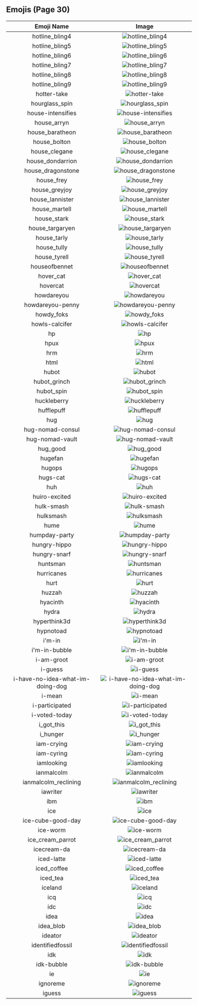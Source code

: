 
  ## Emojis (Page 30)
  |Emoji Name|Image|
  | :-: | :-: |
  |hotline_bling4| ![hotline_bling4](/output/hotline_bling4.jpg)|
  |hotline_bling5| ![hotline_bling5](/output/hotline_bling5.jpg)|
  |hotline_bling6| ![hotline_bling6](/output/hotline_bling6.jpg)|
  |hotline_bling7| ![hotline_bling7](/output/hotline_bling7.jpg)|
  |hotline_bling8| ![hotline_bling8](/output/hotline_bling8.jpg)|
  |hotline_bling9| ![hotline_bling9](/output/hotline_bling9.jpg)|
  |hotter-take| ![hotter-take](/output/hotter-take.png)|
  |hourglass_spin| ![hourglass_spin](/output/hourglass_spin.gif)|
  |house-intensifies| ![house-intensifies](/output/house-intensifies.gif)|
  |house_arryn| ![house_arryn](/output/house_arryn.png)|
  |house_baratheon| ![house_baratheon](/output/house_baratheon.png)|
  |house_bolton| ![house_bolton](/output/house_bolton.png)|
  |house_clegane| ![house_clegane](/output/house_clegane.png)|
  |house_dondarrion| ![house_dondarrion](/output/house_dondarrion.png)|
  |house_dragonstone| ![house_dragonstone](/output/house_dragonstone.jpg)|
  |house_frey| ![house_frey](/output/house_frey.png)|
  |house_greyjoy| ![house_greyjoy](/output/house_greyjoy.png)|
  |house_lannister| ![house_lannister](/output/house_lannister.png)|
  |house_martell| ![house_martell](/output/house_martell.png)|
  |house_stark| ![house_stark](/output/house_stark.png)|
  |house_targaryen| ![house_targaryen](/output/house_targaryen.png)|
  |house_tarly| ![house_tarly](/output/house_tarly.jpg)|
  |house_tully| ![house_tully](/output/house_tully.png)|
  |house_tyrell| ![house_tyrell](/output/house_tyrell.png)|
  |houseofbennet| ![houseofbennet](/output/houseofbennet)|
  |hover_cat| ![hover_cat](/output/hover_cat.gif)|
  |hovercat| ![hovercat](/output/hovercat.gif)|
  |howdareyou| ![howdareyou](/output/howdareyou.png)|
  |howdareyou-penny| ![howdareyou-penny](/output/howdareyou-penny.png)|
  |howdy_foks| ![howdy_foks](/output/howdy_foks.jpg)|
  |howls-calcifer| ![howls-calcifer](/output/howls-calcifer.png)|
  |hp| ![hp](/output/hp.jpg)|
  |hpux| ![hpux](/output/hpux.jpg)|
  |hrm| ![hrm](/output/hrm.png)|
  |html| ![html](/output/html.png)|
  |hubot| ![hubot](/output/hubot.jpg)|
  |hubot_grinch| ![hubot_grinch](/output/hubot_grinch.png)|
  |hubot_spin| ![hubot_spin](/output/hubot_spin.gif)|
  |huckleberry| ![huckleberry](/output/huckleberry.png)|
  |hufflepuff| ![hufflepuff](/output/hufflepuff.png)|
  |hug| ![hug](/output/hug.jpg)|
  |hug-nomad-consul| ![hug-nomad-consul](/output/hug-nomad-consul.png)|
  |hug-nomad-vault| ![hug-nomad-vault](/output/hug-nomad-vault.png)|
  |hug_good| ![hug_good](/output/hug_good.gif)|
  |hugefan| ![hugefan](/output/hugefan.png)|
  |hugops| ![hugops](/output/hugops.png)|
  |hugs-cat| ![hugs-cat](/output/hugs-cat.gif)|
  |huh| ![huh](/output/huh.png)|
  |huiro-excited| ![huiro-excited](/output/huiro-excited.gif)|
  |hulk-smash| ![hulk-smash](/output/hulk-smash.gif)|
  |hulksmash| ![hulksmash](/output/hulksmash.png)|
  |hume| ![hume](/output/hume.png)|
  |humpday-party| ![humpday-party](/output/humpday-party.gif)|
  |hungry-hippo| ![hungry-hippo](/output/hungry-hippo.gif)|
  |hungry-snarf| ![hungry-snarf](/output/hungry-snarf.png)|
  |huntsman| ![huntsman](/output/huntsman.png)|
  |hurricanes| ![hurricanes](/output/hurricanes.png)|
  |hurt| ![hurt](/output/hurt.png)|
  |huzzah| ![huzzah](/output/huzzah.gif)|
  |hyacinth| ![hyacinth](/output/hyacinth.png)|
  |hydra| ![hydra](/output/hydra.png)|
  |hyperthink3d| ![hyperthink3d](/output/hyperthink3d.gif)|
  |hypnotoad| ![hypnotoad](/output/hypnotoad.gif)|
  |i'm-in| ![i'm-in](/output/i'm-in.gif)|
  |i'm-in-bubble| ![i'm-in-bubble](/output/i'm-in-bubble)|
  |i-am-groot| ![i-am-groot](/output/i-am-groot.jpg)|
  |i-guess| ![i-guess](/output/i-guess.png)|
  |i-have-no-idea-what-im-doing-dog| ![i-have-no-idea-what-im-doing-dog](/output/i-have-no-idea-what-im-doing-dog)|
  |i-mean| ![i-mean](/output/i-mean.png)|
  |i-participated| ![i-participated](/output/i-participated)|
  |i-voted-today| ![i-voted-today](/output/i-voted-today.png)|
  |i_got_this| ![i_got_this](/output/i_got_this.jpg)|
  |i_hunger| ![i_hunger](/output/i_hunger)|
  |iam-crying| ![iam-crying](/output/iam-crying.gif)|
  |iam-cyring| ![iam-cyring](/output/iam-cyring.gif)|
  |iamlooking| ![iamlooking](/output/iamlooking.jpg)|
  |ianmalcolm| ![ianmalcolm](/output/ianmalcolm.png)|
  |ianmalcolm_reclining| ![ianmalcolm_reclining](/output/ianmalcolm_reclining.png)|
  |iawriter| ![iawriter](/output/iawriter.png)|
  |ibm| ![ibm](/output/ibm.jpg)|
  |ice| ![ice](/output/ice.png)|
  |ice-cube-good-day| ![ice-cube-good-day](/output/ice-cube-good-day.png)|
  |ice-worm| ![ice-worm](/output/ice-worm.png)|
  |ice_cream_parrot| ![ice_cream_parrot](/output/ice_cream_parrot.gif)|
  |icecream-da| ![icecream-da](/output/icecream-da.png)|
  |iced-latte| ![iced-latte](/output/iced-latte.png)|
  |iced_coffee| ![iced_coffee](/output/iced_coffee.png)|
  |iced_tea| ![iced_tea](/output/iced_tea.png)|
  |iceland| ![iceland](/output/iceland.png)|
  |icq| ![icq](/output/icq.png)|
  |idc| ![idc](/output/idc.png)|
  |idea| ![idea](/output/idea.png)|
  |idea_blob| ![idea_blob](/output/idea_blob.png)|
  |ideator| ![ideator](/output/ideator.png)|
  |identifiedfossil| ![identifiedfossil](/output/identifiedfossil.png)|
  |idk| ![idk](/output/idk.png)|
  |idk-bubble| ![idk-bubble](/output/idk-bubble.gif)|
  |ie| ![ie](/output/ie.png)|
  |ignoreme| ![ignoreme](/output/ignoreme.jpg)|
  |iguess| ![iguess](/output/iguess.png)|
  
